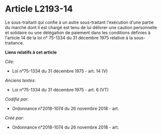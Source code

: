 # Article L2193-14

Le sous-traitant qui confie à un autre sous-traitant l'exécution d'une partie du marché dont il est chargé est tenu de lui
délivrer une caution personnelle et solidaire ou une délégation de paiement dans les conditions définies à l'article 14 de la
loi n° 75-1334 du 31 décembre 1975 relative à la sous-traitance.

**Liens relatifs à cet article**

_Cite_:

  - Loi n°75-1334 du 31 décembre 1975 - art. 14 (V)

_Anciens textes_:

  - Loi n°75-1334 du 31 décembre 1975 - art. 6 (VT)

_Codifié par_:

  - Ordonnance n°2018-1074 du 26 novembre 2018 - art.

_Créé par_:

  - Ordonnance n°2018-1074 du 26 novembre 2018 - art.
